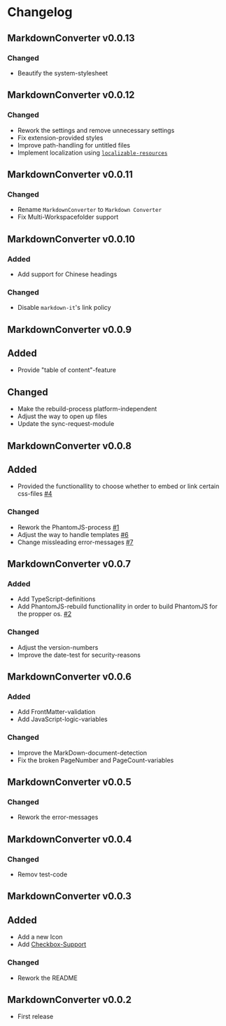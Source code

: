 # Changelog
## MarkdownConverter v0.0.13
### Changed
  - Beautify the system-stylesheet

## MarkdownConverter v0.0.12
### Changed
  - Rework the settings and remove unnecessary settings
  - Fix extension-provided styles
  - Improve path-handling for untitled files
  - Implement localization using [`localizable-resources`](https://npmjs.org/package/localizable-resources)

## MarkdownConverter v0.0.11
### Changed
  - Rename `MarkdownConverter` to `Markdown Converter`
  - Fix Multi-Workspacefolder support

## MarkdownConverter v0.0.10
### Added
  - Add support for Chinese headings

### Changed
  - Disable `markdown-it`'s link policy

## MarkdownConverter v0.0.9
## Added
  - Provide "table of content"-feature

## Changed
  - Make the rebuild-process platform-independent
  - Adjust the way to open up files
  - Update the sync-request-module

## MarkdownConverter v0.0.8
## Added
  - Provided the functionallity to choose whether to embed or link certain css-files [#4](https://github.com/manuth/MarkdownConverter/issues/4)

### Changed
  - Rework the PhantomJS-process [#1](https://github.com/manuth/MarkdownConverter/issues/1)
  - Adjust the way to handle templates [#6](https://github.com/manuth/MarkdownConverter/issues/6)
  - Change missleading error-messages [#7](https://github.com/manuth/MarkdownConverter/issues/7)

## MarkdownConverter v0.0.7
### Added
  - Add TypeScript-definitions
  - Add PhantomJS-rebuild functionallity in order to build PhantomJS for the propper os. [#2](https://github.com/manuth/MarkdownConverter/issues/2)

### Changed
  - Adjust the version-numbers
  - Improve the date-test for security-reasons

## MarkdownConverter v0.0.6
### Added
  - Add FrontMatter-validation
  - Add JavaScript-logic-variables

### Changed
  - Improve the MarkDown-document-detection
  - Fix the broken PageNumber and PageCount-variables

## MarkdownConverter v0.0.5
### Changed
  - Rework the error-messages

## MarkdownConverter v0.0.4
### Changed
  - Remov test-code

## MarkdownConverter v0.0.3
## Added
  - Add a new Icon
  - Add [Checkbox-Support](https://www.npmjs.com/package/markdown-it-checkbox)

### Changed
  - Rework the README

## MarkdownConverter v0.0.2
  - First release